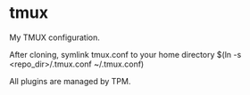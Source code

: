 # tmux
My TMUX configuration.

After cloning, symlink tmux.conf to your home directory $(ln -s \<repo\_dir\>/.tmux.conf ~/.tmux.conf)

All plugins are managed by TPM.

